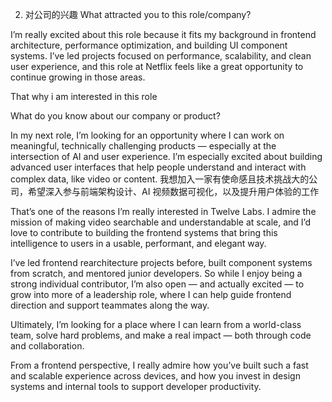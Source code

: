 2. 对公司的兴趣
What attracted you to this role/company?

I’m really excited about this role because it fits my background in frontend architecture, performance optimization, and building UI component systems. I’ve led projects focused on performance, scalability, and clean user experience, and this role at Netflix feels like a great opportunity to continue growing in those areas.

That why i am interested in this role

What do you know about our company or product?

In my next role, I’m looking for an opportunity where I can work on meaningful, technically challenging products — especially at the intersection of AI and user experience. I’m especially excited about building advanced user interfaces that help people understand and interact with complex data, like video or  content.
我想加入一家有使命感且技术挑战大的公司，希望深入参与前端架构设计、AI 视频数据可视化，以及提升用户体验的工作

That’s one of the reasons I’m really interested in Twelve Labs. I admire the mission of making video searchable and understandable at scale, and I’d love to contribute to building the frontend systems that bring this intelligence to users in a usable, performant, and elegant way.

I’ve led frontend rearchitecture projects before, built component systems from scratch, and mentored junior developers. So while I enjoy being a strong individual contributor, I’m also open — and actually excited — to grow into more of a leadership role, where I can help guide frontend direction and support teammates along the way.

Ultimately, I’m looking for a place where I can learn from a world-class team, solve hard problems, and make a real impact — both through code and collaboration.


From a frontend perspective, I really admire how you’ve built such a fast and scalable experience across devices, and how you invest in design systems and internal tools to support developer productivity.

